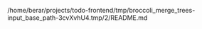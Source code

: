 /home/berar/projects/todo-frontend/tmp/broccoli_merge_trees-input_base_path-3cvXvhU4.tmp/2/README.md